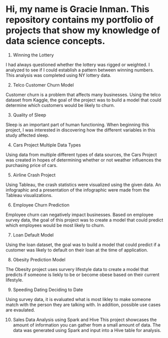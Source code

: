 
# Hi, my name is Gracie Inman. This repository contains my portfolio of projects that show my knowledge of data science concepts. 

1.	Winning the Lottery
   
I had always questioned whether the lottery was rigged or weighted. I analyzed to see if I could establish a pattern between winning numbers. This analysis was completed using NY lottery data.

2.	Telco Customer Churn Model

Customer churn is a problem that affects many businesses. Using the telco dataset from Kaggle, the goal of the project was to build a model that could determine which customers would be likely to churn.

3.	Quality of Sleep
   
Sleep is an important part of human functioning. When beginning this project, I was interested in discovering how the different variables in this study affected sleep.

4.	Cars Project Multiple Data Types
   
Using data from multiple different types of data sources, the Cars Project was created in hopes of determining whether or not weather influences the purchasing price of cars.

5.	Airline Crash Project
    
Using Tableau, the crash statistics were visualized using the given data. An infographic and a presentation of the infographic were made from the Tableau visualizations.

6.	Employee Churn Prediction
    
Employee churn can negatively impact businesses. Based on employee survey data, the goal of this project was to create a model that could predict which employees would be most likely to churn.

7.	Loan Default Model

Using the loan dataset, the goal was to build a model that could predict if a customer was likely to default on their loan at the time of application.

8.	Obesity Prediction Model
    
The Obesity project uses survery lifestyle data to create a model that predicts if someone is liekly to be or become obese based on their current lifestyle.

9. Speeding Dating Deciding to Date

Using survey data, it is evaluated what is most likley to make someone match with the person they are talking with. In addition, possible use cases are evaulated.

10. Sales Data Analysis using Spark and Hive
This project showcases the amount of information you can gather from a small amount of data. The data was generated using Spark and input into a Hive table for analysis.
    


